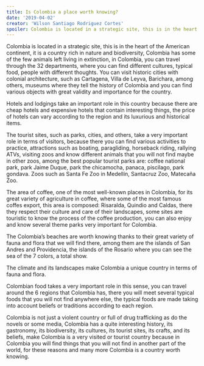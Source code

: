 ```yaml
---
title: Is Colombia a place worth knowing?
date: '2019-04-02'
creator: 'Wilson Santiago Rodriguez Cortes'
spoiler: Colombia is located in a strategic site, this is in the heart of the American continent, it is a country rich in nature and biodiversity, Colombia has some of the few animals left living in extinction, in Colombia, you can travel through the 32 departments, where you can find different cultures, typical food, people with different thoughts.
---
```


Colombia is located in a strategic site, this is in the heart of the American continent, it is a country rich in nature and biodiversity, Colombia has some of the few animals left living in extinction, in Colombia, you can travel through the 32 departments, where you can find different cultures, typical food, people with different thoughts. You can visit historic cities with colonial architecture, such as Cartagena, Villa de Leyva, Barichara, among others, museums where they tell the history of Colombia and you can find various objects with great validity and importance for the country.

Hotels and lodgings take an important role in this country because there are cheap hotels and expensive hotels that contain interesting things, the price of hotels can vary according to the region and its luxurious and historical items.

The tourist sites, such as parks, cities, and others, take a very important role in terms of visitors, because there you can find various activities to practice, attractions such as boating, paragliding, horseback riding, rallying ATVs, visiting zoos and know different animals that you will not find maybe in other zoos, among the best popular tourist parks are: coffee national park, park Jaime Duque, park the chicamocha, panaca, piscilago, park gondava. Zoos such as Santa Fe Zoo in Medellín, Santacruz Zoo, Matecaña Zoo.

The area of coffee, one of the most well-known places in Colombia, for its great variety of agriculture in coffee, where some of the most famous coffes export, this area is composed: Risaralda, Quindio and Caldas, there they respect their culture and care of their landscapes, some sites are touristic to know the process of the coffee production, you can also enjoy and know several theme parks very important for Colombia.

The Colombia’s beaches are worth knowing thanks to their great variety of fauna and flora that we will find there, among them are the islands of San Andres and Providencia, the islands of the Rosario where you can see the sea of the 7 colors, a total show.

The climate and its landscapes make Colombia a unique country in terms of fauna and flora.

Colombian food takes a very important role in this sense, you can travel around the 6 regions that Colombia has, there you will meet several typical foods that you will not find anywhere else, the typical foods are made taking into account beliefs or traditions according to each region.

Colombia is not just a violent country or full of drug trafficking as do the novels or some media, Colombia has a quite interesting history, its gastronomy, its biodiversity, its cultures, its tourist sites, its crafts, and its beliefs, make Colombia is a very visited or tourist country because in Colombia you will find things that you will not find in another part of the world, for these reasons and many more Colombia is a country worth knowing.
